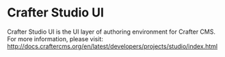 Crafter Studio UI
=================

Crafter Studio UI is the UI layer of authoring environment for Crafter CMS. For more information, please visit:
http://docs.craftercms.org/en/latest/developers/projects/studio/index.html
